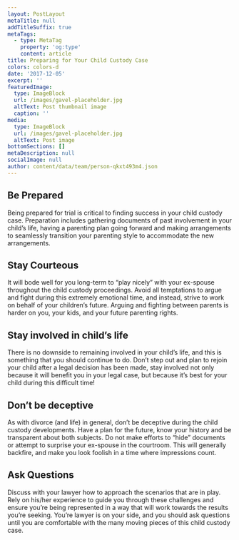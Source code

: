 ```yaml
---
layout: PostLayout
metaTitle: null
addTitleSuffix: true
metaTags:
  - type: MetaTag
    property: 'og:type'
    content: article
title: Preparing for Your Child Custody Case
colors: colors-d
date: '2017-12-05'
excerpt: ''
featuredImage:
  type: ImageBlock
  url: /images/gavel-placeholder.jpg
  altText: Post thumbnail image
  caption: ''
media:
  type: ImageBlock
  url: /images/gavel-placeholder.jpg
  altText: Post image
bottomSections: []
metaDescription: null
socialImage: null
author: content/data/team/person-qkxt493m4.json
---
```


## **Be Prepared**

Being prepared for trial is critical to finding success in your child custody case. Preparation includes gathering documents of past involvement in your child’s life, having a parenting plan going forward and making arrangements to seamlessly transition your parenting style to accommodate the new arrangements.

## **Stay Courteous**

It will bode well for you long-term to “play nicely” with your ex-spouse throughout the child custody proceedings. Avoid all temptations to argue and fight during this extremely emotional time, and instead, strive to work on behalf of your children’s future. Arguing and fighting between parents is harder on you, your kids, and your future parenting rights.

## **Stay involved in child’s life**

There is no downside to remaining involved in your child’s life, and this is something that you should continue to do. Don’t step out and plan to rejoin your child after a legal decision has been made, stay involved not only because it will benefit you in your legal case, but because it’s best for your child during this difficult time!

## **Don’t be deceptive**

As with divorce (and life) in general, don’t be deceptive during the child custody developments. Have a plan for the future, know your history and be transparent about both subjects. Do not make efforts to “hide” documents or attempt to surprise your ex-spouse in the courtroom. This will generally backfire, and make you look foolish in a time where impressions count.

## **Ask Questions**

Discuss with your lawyer how to approach the scenarios that are in play. Rely on his/her experience to guide you through these challenges and ensure you’re being represented in a way that will work towards the results you’re seeking. You’re lawyer is on your side, and you should ask questions until you are comfortable with the many moving pieces of this child custody case.
